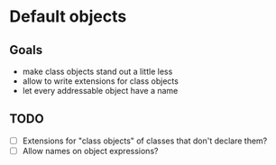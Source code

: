# Default objects

## Goals

- make class objects stand out a little less
- allow to write extensions for class objects
- let every addressable object have a name

## TODO

- [ ] Extensions for "class objects" of classes that don't declare them?
- [ ] Allow names on object expressions?
